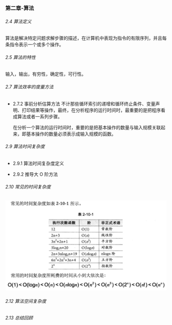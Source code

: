 ### 第二章-算法

###### 2.4 算法定义

算法是解决特定问题求解步骤的描述，在计算机中表现为指令的有限序列，并且每条指令表示一个或多个操作。

###### 2.5 算法的特性

输入，输出，有穷性，确定性，可行性。

###### 2.7 算法效率的度量方法

- 2.7.2 事前分析估算方法
  不计那些循环索引的递增和循环终止条件、变量声明、打印结果等操作，最终，在分析程序的运行时间时，最重要的是把程序看成算法或者一系列步骤。

  在分析一个算法的运行时间时，重要的是把基本操作的数量与输入规模关联起来，即基本操作的数量必须表示成输入规模的函数。

###### 2.9 算法时间复杂度

- 2.9.1 算法时间复杂度定义

- 2.9.2 推导大 O 阶方法

###### 2.10 常见的时间复杂度

![](./pdf截图/表2-10-1.png)

###### 2.12 算法空间复杂度

###### 2.13 总结回顾
